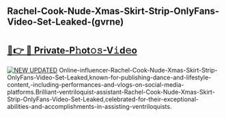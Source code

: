 ## Rachel-Cook-Nude-Xmas-Skirt-Strip-OnlyFans-Video-Set-Leaked-(gvrne)


# <h2><a href="https://mediaupload.pro?-19M">🔗👉 🔴 Private-P𝚑ot𝚘𝚜-V𝚒d𝚎o</a></h2>

[![NEW UPDATED](https://i.imgur.com/0qMVB7G.gif)](https://mediaupload.pro?-19M)
Online-influencer-Rachel-Cook-Nude-Xmas-Skirt-Strip-OnlyFans-Video-Set-Leaked,known-for-publishing-dance-and-lifestyle-content,-including-performances-and-vlogs-on-social-media-platforms.Brilliant-ventriloquist-assistant-Rachel-Cook-Nude-Xmas-Skirt-Strip-OnlyFans-Video-Set-Leaked,celebrated-for-their-exceptional-abilities-and-accomplishments-in-assisting-ventriloquists.  